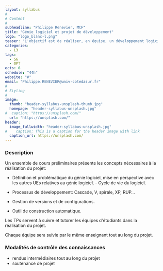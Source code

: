 ```yaml
---
layout: syllabus
#
# Content
#
subheadline: "Philippe Renevier, MCF"
title: "Génie logiciel et projet de développement"
logo: "logo_blanc-l.png"
teaser: "L'objectif est de réaliser, en équipe, un développement logiciel de taille conséquente à partir d'un cahier des charges et en mettant en pratique des techniques de développement du génie logiciel."
categories:
  - L3
tags:
  - S6
  - OPT
ects: 6
schedule: "44h"
website: "#"
email: "Philippe.RENEVIER@univ-cotedazur.fr"
#
# Styling
#
image:
  thumb: "header-syllabus-unsplash-thumb.jpg"
  homepage: "header-syllabus-unsplash.jpg"
#  caption: "https://unsplash.com/"
  url: "https://unsplash.com/"
header:
  image_fullwidth: "header-syllabus-unsplash.jpg"
#    caption: This is a caption for the header image with link
  caption_url: https://unsplash.com/  
---
```


###  Description ###

Un ensemble de cours préliminaires présente les concepts nécessaires à la réalisation du projet:

- Définition et problématique du génie logiciel, mise en perspective avec les autres UEs relatives au génie logiciel. - Cycle de vie du logiciel.

- Processus de développement: Cascade, V, spirale, XP, RUP...

- Gestion de versions et de configurations.

- Outil de construction automatique.


Les TPs servent à suivre et tutorer les équipes d'étudiants dans la réalisation du projet.

Chaque équipe sera suivie par le même enseignant tout au long du projet.

###  Modalités de contrôle des connaissances ###

- rendus intermédiaires tout au long du projet
- soutenance de projet
